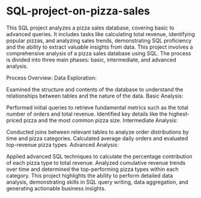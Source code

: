 # SQL-project-on-pizza-sales
This SQL project analyzes a pizza sales database, covering basic to advanced queries. It includes tasks like calculating total revenue, identifying popular pizzas, and analyzing sales trends, demonstrating SQL proficiency and the ability to extract valuable insights from data.
This project involves a comprehensive analysis of a pizza sales database using SQL. The process is divided into three main phases: basic, intermediate, and advanced analysis.

Process Overview:
Data Exploration:

Examined the structure and contents of the database to understand the relationships between tables and the nature of the data.
Basic Analysis:

Performed initial queries to retrieve fundamental metrics such as the total number of orders and total revenue.
Identified key details like the highest-priced pizza and the most common pizza size.
Intermediate Analysis:

Conducted joins between relevant tables to analyze order distributions by time and pizza categories.
Calculated average daily orders and evaluated top-revenue pizza types.
Advanced Analysis:

Applied advanced SQL techniques to calculate the percentage contribution of each pizza type to total revenue.
Analyzed cumulative revenue trends over time and determined the top-performing pizza types within each category.
This project highlights the ability to perform detailed data analysis, demonstrating skills in SQL query writing, data aggregation, and generating actionable business insights.
